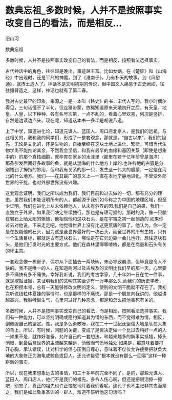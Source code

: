 # 数典忘祖_多数时候，人并不是按照事实改变自己的看法，而是相反...

旧山河

数典忘祖

多数时候，人并不是按照事实改变自己的看法，而是相反，按照看法选择事实。

古代神话中的角色，往往越是晚出，事迹越丰富。比如女娲，在《楚辞》和《山海经》中出现时，还是平凡的神魔，到了《淮南子》，乃有补天的故事，到《风俗通》，就抟土造人了。神话本是文明初期的传说，但中国文人痛感于古史阙如，往往攘臂造之，这样，神话也就有了第二春。

我对古史最早的印象，来源之一是一本叫《路史》的书，宋代人写的。我小时偶尔得见，三句话懂不了半句，但连猜带蒙，依稀知道原来天地初开之后，有天皇、地皇、人皇，以下种种，各有名号次第，一点不乱的，看着心里欢喜，何况是竖排，自然是边读边点头。现在呢，知道这本书一多半是胡说八道。

上了中学，知道进化论，知道元谋人、蓝田人、周口店北京人，是我们的远祖。与此相关的，我和我的同学们，形成了一整套观念，那就是，“自古以来”，我们的祖先，无论是文化的，还是生物的，自始至终在这块土地上进化、繁衍。可惜当代生物学尚不能推论其余，不然我会坚信，和我有最早的血缘和基因关系（即使是想象中的）的那个真核细胞，就孕育在家乡的水洼里（那里在若干亿年前曾是海洋）.那条引发后面好多故事的鱼，就是从渤海的什么地方上岸的.也许各地的古猿是分别悟到了拇指的妙用，但和我有关系的那一只，发生这一伟大的启蒙，一定是在河北的什么地方。我们——在其最广的意义上—一直在本地宁静地进化，不曾受外部世界的干扰，也对外部世界没有兴趣。

这套观念证明，我们之所以成为我们，我们目前和过去做的一切，都有充分的理由。虽然我们未能证明所有的人，都起源于我们如今称之为中国的地理区域，但至少证明，我们在进化上从未依赖他人，从未有外界的因.我们是自己的果，我们一直独立于外界，如果我们决定继续独行，那也是有理可据的。那时的我，像一只躺在岩石上晒太阳的蜥蜴，他相信他和这块石头，是在宇宙之初一起创造的.如果你过去对他说，下来走走吧，他觉得世界上没有比这更荒唐的事了。他认为，你一定是在觊觎他的石头，因为这是全世界最好的一块石头，而全世界的所有生物，只有一个生活目标，那就是占有这块石头，哪怕是在它旁边靠一会儿也好。想往这块石头，是他们打发时光的主要方式。他们在森林里唧唧喳喳，都是在商量和石头有关的坏主意。

一套观念像一栋房子，偶尔从下面抽去一两块砖，未必导致崩溃，但毕竟是令人不快的。我不是唯一的人，在知道两河以及古埃及的文明比我们早的那一天，心里要多不痛快有多不痛快。幸好我听说，我们的考古学家，几十年如一日在忙一件事，就是挖掘证据，来证明我们的文明其实至少有一万年那么久.而我们的历史学者，也在积攒本领，总有一天能够修改文明的定义，使别的文明干脆就不存在了。我初次听说线粒体夏娃的事情时，也是那样的不痛快。那是一个朋友向我讲的，他越讲越高兴，我越听越生气，心里闪过好几种恶念，都是和怎么把他害死有关的。

多数时候，人并不是按照事实改变自己的看法，而是相反，按照看法选择事实。我们有一种能力，可以坚持明确或隐约知道其为错的东西，而不觉得难为情，相反，倒佩服自己的坚定。瞧，我是多么勇敢呀，我在二十一世纪还坚信大地是驮在大象的背上。所以，有时候，问题的关键，变成了是否决定做一个比过去稍好一点的人—如果不是，就作好准备，允许自己的一套想法，和越来越多的新事实抵牾，掉头闭眼，到最后离世界的主流越来越远，骄傲而气愤地独处.如果是，那意味着要打开心胸，承认错误，让对科学的信心压倒自尊心，意味着不仅仅允许接受把驮负大地的大象修正为海龟或鲸鱼或巨人，还允许接受“根本就没有那么一回事”这样一种崭新的事实。

所以，现在我来想象远古的事情，和三十多年前完全不同了。是的，那些元谋人、蓝田人、周口店人，他们不是我们的祖先。多令人伤心啊，但还是把眼泪擦一擦吧，别忘了，真正的祖先也许正恼怒地盯着我们看呢。连孔子也不主张非其鬼而祭之，我们是如此敬重圣训的一群人，难道不该听他这句话吗？